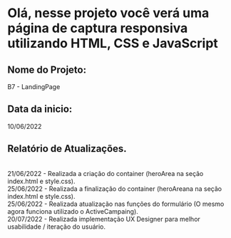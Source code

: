 # Olá, nesse projeto você verá uma página de captura responsiva utilizando HTML, CSS e JavaScript

## Nome do Projeto:
B7 - LandingPage
## Data da inicio:
10/06/2022

## Relatório de Atualizações.
<br>21/06/2022 - Realizada a criação do container (heroArea na seção index.html e style.css).
<br>25/06/2022 - Realizada a finalização do container (heroAreana na seção index.html e style.css).
<br>25/06/2022 - Realizada atualização nas funções do formulário (O mesmo agora funciona utilizado o ActiveCampaing).
<br>20/07/2022 - Realizada implementação UX Designer para melhor usabilidade / iteração do usuário.
